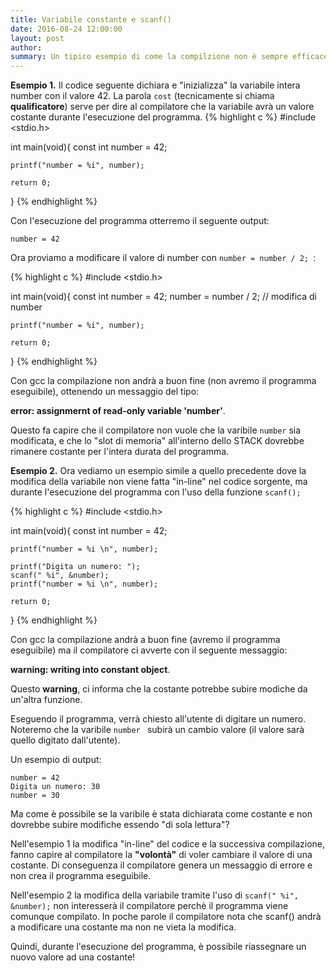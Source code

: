 ```yaml
---
title: Variabile constante e scanf()
date: 2016-08-24 12:00:00
layout: post
author: 
summary: Un tipico esempio di come la compilzione non è sempre efficace per prevenire errori. Usando scanf() andremo a capire meglio la problematica.
---
```


**Esempio 1.** Il codice seguente dichiara e "inizializza" la variabile intera number con il valore 42. La parola ```cost``` (tecnicamente si chiama **qualificatore**) serve per dire al compilatore che la variabile avrà un valore costante durante l'esecuzione del programma. 
{% highlight c %}
#include <stdio.h>

int main(void){
    const int number = 42;
        
    printf("number = %i", number);
    
    return 0;
}
{% endhighlight %}

Con l'esecuzione del programma otterremo il seguente output:

```
number = 42 
```

Ora proviamo a modificare il valore di number  con ```number = number / 2; ```:

{% highlight c %}
#include <stdio.h>

int main(void){
    const int number = 42;
    number = number / 2;    // modifica di number
        
    printf("number = %i", number);
    
    return 0;
}
{% endhighlight %}

Con gcc la compilazione non andrà a buon fine (non avremo il programma eseguibile), ottenendo un messaggio del tipo: 

**error: assignmernt of read-only variable 'number'**.

Questo fa capire che il compilatore non vuole che la varibile ```number``` sia modificata, e che lo "slot di memoria" all'interno dello STACK dovrebbe rimanere costante per l'intera durata del programma.

**Esempio 2.** Ora vediamo un esempio simile a quello precedente dove la modifica della variabile non viene fatta "in-line" nel codice sorgente, ma durante l'esecuzione del programma con l'uso della funzione ```scanf();```

{% highlight c %}
#include <stdio.h>

int main(void){
    const int number = 42;
        
    printf("number = %i \n", number);
    
    printf("Digita un numero: ");
    scanf(" %i", &number);
    printf("number = %i \n", number);
    
    return 0;
}
{% endhighlight %}

Con gcc la compilazione andrà a buon fine (avremo il programma eseguibile) ma il compilatore ci avverte con il seguente messaggio: 

**warning: writing into constant object**.

Questo **warning**, ci informa che la costante potrebbe subire modiche da un'altra funzione.

Eseguendo il programma, verrà chiesto all'utente di digitare un numero. Noteremo che la varibile  ```number ``` subirà un cambio valore (il valore sarà quello digitato dall'utente). 

Un esempio di output:
 
```
number = 42 
Digita un numero: 30
number = 30 
```

Ma come è possibile se la varibile è stata dichiarata come costante e non dovrebbe subire modifiche essendo "di sola lettura"?

Nell'esempio 1 la modifica "in-line" del codice e la successiva compilazione,  fanno capire al compilatore la **"volontà"** di voler cambiare il valore di una costante. Di conseguenza il compilatore genera un messaggio di errore e non crea il programma eseguibile. 

Nell'esempio 2 la modifica della variabile tramite l'uso di ```scanf(" %i", &number);``` non interesserà il compilatore perchè il programma viene comunque compilato. In poche parole il compilatore nota che scanf() andrà a modificare una costante ma non ne vieta la modifica. 

Quindi, durante l'esecuzione del programma, è possibile riassegnare un nuovo valore ad una costante!



